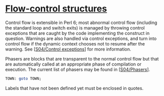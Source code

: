 [1]: http://rosettacode.org/wiki/Flow-control_structures

# [Flow-control structures][1]

Control flow is extensible in Perl 6; most abnormal control flow (including the standard loop and switch exits) is managed by throwing control exceptions that are caught by the code implementing the construct in question. Warnings are also handled via control exceptions, and turn into control flow if the dynamic context chooses not to resume after the warning. See [[S04/Control exceptions](http://perlcabal.org/syn/S04.html#Control_Exceptions)] for more information.



Phasers are blocks that are transparent to the normal control flow but that are automatically called at an appropriate phase of compilation or execution. The current list of phasers may be found in [[S04/Phasers](http://perlcabal.org/syn/S04.html#Phasers)].

```perl
TOWN: goto TOWN;
```


Labels that have not been defined yet must be enclosed in quotes.